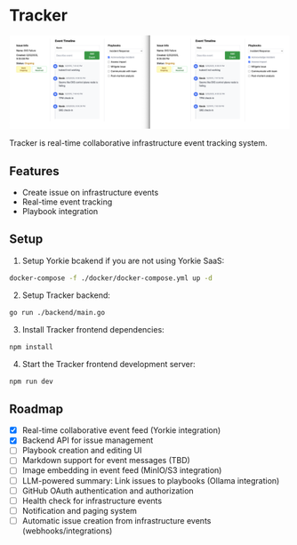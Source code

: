 # Tracker

![Showcase](./image/showcase.png)

Tracker is real-time collaborative infrastructure event tracking system.

## Features

- Create issue on infrastructure events
- Real-time event tracking
- Playbook integration

## Setup

1. Setup Yorkie bcakend if you are not using Yorkie SaaS:

```bash
docker-compose -f ./docker/docker-compose.yml up -d
```

2. Setup Tracker backend:

```bash
go run ./backend/main.go
```

3. Install Tracker frontend dependencies:
 
```bash
npm install
```

4. Start the Tracker frontend development server:

```bash
npm run dev
```

## Roadmap

- [x] Real-time collaborative event feed (Yorkie integration)
- [x] Backend API for issue management
- [ ] Playbook creation and editing UI
- [ ] Markdown support for event messages (TBD)
- [ ] Image embedding in event feed (MinIO/S3 integration)
- [ ] LLM-powered summary: Link issues to playbooks (Ollama integration)
- [ ] GitHub OAuth authentication and authorization
- [ ] Health check for infrastructure events
- [ ] Notification and paging system
- [ ] Automatic issue creation from infrastructure events (webhooks/integrations)
